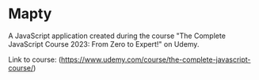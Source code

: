 # Mapty

A JavaScript application created during the course "The Complete JavaScript Course 2023: From Zero to Expert!" on Udemy.

Link to course: (https://www.udemy.com/course/the-complete-javascript-course/)
